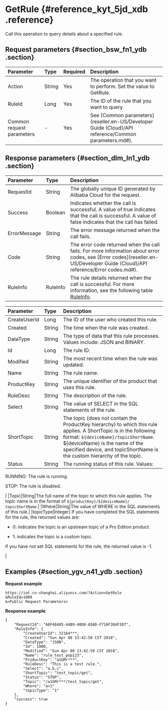 # GetRule {#reference_kyt_5jd_xdb .reference}

Call this operation to query details about a specified rule.

## Request parameters {#section_bsw_fn1_ydb .section}

|Parameter|Type|Required|Description|
|:--------|:---|:-------|:----------|
|Action|String|Yes|The operation that you want to perform. Set the value to GetRule.|
|RuleId|Long|Yes|The ID of the rule that you want to query.|
|Common request parameters|-|Yes|See [Common parameters](reseller.en-US/Developer Guide (Cloud)/API reference/Common parameters.md#).|

## Response parameters {#section_dlm_ln1_ydb .section}

|Parameter|Type|Description|
|:--------|:---|:----------|
|RequestId|String|The globally unique ID generated by Alibaba Cloud for the request.|
|Success|Boolean|Indicates whether the call is successful. A value of true indicates that the call is successful. A value of false indicates that the call has failed.|
|ErrorMessage|String|The error message returned when the call fails.|
|Code|String|The error code returned when the call fails. For more information about error codes, see [Error codes](reseller.en-US/Developer Guide (Cloud)/API reference/Error codes.md#).|
|RuleInfo|RuleInfo|The rule details returned when the call is successful. For more information, see the following table [RuleInfo](#table_xgb_yn1_ydb).|

|Parameter|Type|Description|
|:--------|:---|:----------|
|CreateUserId|Long|The ID of the user who created this rule.|
|Created|String|The time when the rule was created.|
|DataType|String|The type of data that this rule processes. Values include: JSON and BINARY.|
|Id|Long|The rule ID.|
|Modified|String|The most recent time when the rule was updated.|
|Name|String|The rule name.|
|ProductKey|String|The unique identifier of the product that uses this rule.|
|RuleDesc|String|The description of the rule.|
|Select|String|The value of SELECT in the SQL statements of the rule.|
|ShortTopic|String|The topic \(does not contain the ProductKey hierarchy\) to which this rule applies. A ShortTopic is in the following format: `${deviceName}/topicShortName`. $\{deviceName\} is the name of the specified device, and topicShortName is the custom hierarchy of the topic.|
|Status|String| The running status of this rule. Values:

 RUNNING: The rule is running.

 STOP: The rule is disabled.

 |
|Topic|String|The full name of the topic to which this rule applies. The topic name is in the format of `${productKey}/${deviceName}/ topicShortName`.|
|Where|String|The value of WHERE in the SQL statements of this rule.|
|topicType|Integer| If you have completed the SQL statements for the rule, the returned values are:

 -   0: indicates the topic is an upstream topic of a Pro Edition product.

-   1: indicates the topic is a custom topic.


 If you have not set SQL statements for the rule, the returned value is -1.

 |

## Examples {#section_ygv_n41_ydb .section}

**Request example**

```
https://iot.cn-shanghai.aliyuncs.com/?Action=GetRule
&RuleId=1000
&<Public Request Parameters>
```

**Response example**

```
{
    "RequestId": "A8F48485-44B9-40D8-A56D-F716F384F387",
    "RuleInfo": {
        "CreateUserId": 32164***,
        "Created": "Sun Apr 08 13:42:50 CST 2018",
        "DataType": "JSON",
        "Id": 1000,
        "Modified": "Sun Apr 08 13:42:50 CST 2018",
        "Name": "rule_test_pop123",
        "ProductKey": "a1GMr***",
        "RuleDesc": "This is a test rule.",
        "Select": "a,b,c",
        "ShortTopic": "test_topic/get",
        "Status": "STOP",
        "Topic": "/a1GMr***/test_topic/get",
        "Where": "a>1"
        "topicType": "1"
    },
    "success": true
}
```

